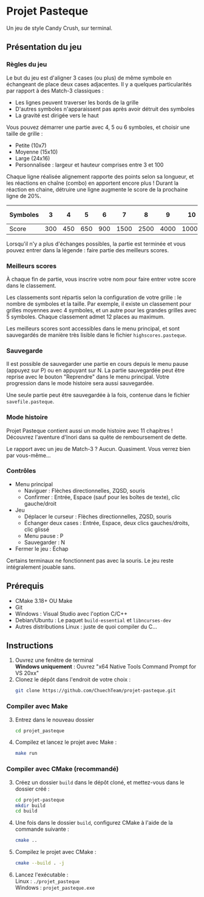 # Projet Pasteque
Un jeu de style Candy Crush, sur terminal.

## Présentation du jeu
### Règles du jeu
Le but du jeu est d'aligner 3 cases (ou plus) de même symbole en échangeant 
de place deux cases adjacentes. Il y a quelques particularités par rapport
à des Match-3 classiques :
* Les lignes peuvent traverser les bords de la grille
* D'autres symboles n'apparaissent pas après avoir détruit des symboles
* La gravité est dirigée vers le haut

Vous pouvez démarrer une partie avec 4, 5 ou 6 symboles, et choisir une
taille de grille :
* Petite (10x7)
* Moyenne (15x10)
* Large (24x16)
* Personnalisée : largeur et hauteur comprises entre 3 et 100

Chaque ligne réalisée alignement rapporte des points selon sa longueur, 
et les réactions en chaîne (combo) en apportent encore plus ! Durant la
réaction en chaine, détruire une ligne augmente le score de 
la prochaine ligne de 20%.

| Symboles | 3   | 4   | 5   | 6   | 7    | 8    | 9    | 10    | $n>10$  |
|----------|-----|-----|-----|-----|------|------|------|-------|---------|
| Score    | 300 | 450 | 650 | 900 | 1500 | 2500 | 4000 | 10000 | $2500n$ |

Lorsqu'il n'y a plus d'échanges possibles, la partie est terminée et
vous pouvez entrer dans la légende : faire partie des meilleurs scores.

### Meilleurs scores
À chaque fin de partie, vous inscrire votre nom pour faire entrer votre score
dans le classement. 

Les classements sont répartis selon la configuration de votre grille : le nombre
de symboles et la taille. Par exemple, il existe un classement pour grilles moyennes
avec 4 symboles, et un autre pour les grandes grilles avec 5 symboles. 
Chaque classement admet 12 places au maximum. 

Les meilleurs scores sont accessibles dans le menu principal, et sont sauvegardés
de manière très lisible dans le fichier `highscores.pasteque`.

### Sauvegarde
Il est possible de sauvegarder une partie en cours depuis le menu pause 
(appuyez sur P) ou en appuyant sur N. La partie sauvegardée peut être reprise
avec le bouton "Reprendre" dans le menu principal. Votre progression dans 
le mode histoire sera aussi sauvegardée.

Une seule partie peut être sauvegardée à la fois, contenue dans le fichier
`savefile.pasteque`.

### Mode histoire
Projet Pasteque contient aussi un mode histoire avec 11 chapitres ! Découvrez
l'aventure d'Inori dans sa quête de remboursement de dette.

Le rapport avec un jeu de Match-3 ? Aucun. Quasiment. Vous verrez bien par
vous-même...

### Contrôles
* Menu principal
  * Naviguer : Flèches directionnelles, ZQSD, souris
  * Confirmer : Entrée, Espace (sauf pour les boîtes de texte), clic gauche/droit
* Jeu
  * Déplacer le curseur : Flèches directionnelles, ZQSD, souris
  * Échanger deux cases : Entrée, Espace, deux clics gauches/droits, clic glissé
  * Menu pause : P
  * Sauvegarder : N
* Fermer le jeu : Échap

Certains terminaux ne fonctionnent pas avec la souris. Le jeu reste intégralement
jouable sans.

## Prérequis
* CMake 3.18+ OU Make
* Git
* Windows : Visual Studio avec l'option C/C++
* Debian/Ubuntu : Le paquet `build-essential` et `libncurses-dev`
* Autres distributions Linux : juste de quoi compiler du C...

## Instructions
1. Ouvrez une fenêtre de terminal  
   **Windows uniquement** : Ouvrez "x64 Native Tools Command Prompt for VS 20xx"
2. Clonez le dépôt dans l'endroit de votre choix :
   ```sh
   git clone https://github.com/ChuechTeam/projet-pasteque.git
   ```
### Compiler avec Make
3. Entrez dans le nouveau dossier
   ```sh
   cd projet_pasteque
   ```
4. Compilez et lancez le projet avec Make :
   ```sh
   make run
   ```
### Compiler avec CMake (recommandé)
3. Créez un dossier `build` dans le dépôt cloné, et mettez-vous dans le dossier créé :
   ```sh
   cd projet-pasteque
   mkdir build
   cd build
   ```
4. Une fois dans le dossier `build`, configurez CMake à l'aide de la commande suivante :
   ```sh
   cmake ..
   ```
5. Compilez le projet avec CMake :
   ```sh
   cmake --build . -j
   ```
6. Lancez l'exécutable :  
   Linux : `./projet_pasteque`  
   Windows : `projet_pasteque.exe`